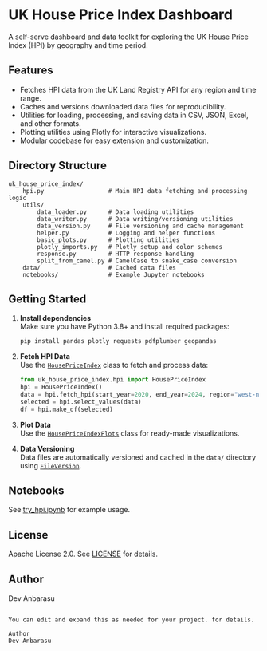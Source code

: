 # UK House Price Index Dashboard

A self-serve dashboard and data toolkit for exploring the UK House Price Index (HPI) by geography and time period.

## Features

- Fetches HPI data from the UK Land Registry API for any region and time range.
- Caches and versions downloaded data files for reproducibility.
- Utilities for loading, processing, and saving data in CSV, JSON, Excel, and other formats.
- Plotting utilities using Plotly for interactive visualizations.
- Modular codebase for easy extension and customization.

## Directory Structure

```
uk_house_price_index/
    hpi.py                  # Main HPI data fetching and processing logic
    utils/
        data_loader.py      # Data loading utilities
        data_writer.py      # Data writing/versioning utilities
        data_version.py     # File versioning and cache management
        helper.py           # Logging and helper functions
        basic_plots.py      # Plotting utilities
        plotly_imports.py   # Plotly setup and color schemes
        response.py         # HTTP response handling
        split_from_camel.py # CamelCase to snake_case conversion
    data/                   # Cached data files
    notebooks/              # Example Jupyter notebooks
```

## Getting Started

1. **Install dependencies**  
   Make sure you have Python 3.8+ and install required packages:
   ```sh
   pip install pandas plotly requests pdfplumber geopandas
   ```

2. **Fetch HPI Data**  
   Use the [`HousePriceIndex`](uk_house_price_index/hpi.py) class to fetch and process data:
   ```python
   from uk_house_price_index.hpi import HousePriceIndex
   hpi = HousePriceIndex()
   data = hpi.fetch_hpi(start_year=2020, end_year=2024, region="west-northamptonshire")
   selected = hpi.select_values(data)
   df = hpi.make_df(selected)
   ```

3. **Plot Data**  
   Use the [`HousePriceIndexPlots`](uk_house_price_index/hpi.py) class for ready-made visualizations.

4. **Data Versioning**  
   Data files are automatically versioned and cached in the `data/` directory using [`FileVersion`](uk_house_price_index/utils/data_version.py).

## Notebooks

See [try_hpi.ipynb](uk_house_price_index/try_hpi.ipynb) for example usage.

## License

Apache License 2.0. See [LICENSE](LICENSE) for details.

## Author

Dev Anbarasu
```

You can edit and expand this as needed for your project. for details.

Author
Dev Anbarasu



